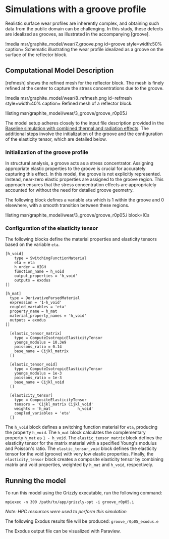 # Simulations with a groove profile

Realistic surface wear profiles are inherently complex, and obtaining such data from the public domain can be challenging. In this study, these defects are idealized as grooves, as illustrated in the accompanying [groove].

!media msr/graphite_model/wear/7_groove.png
      id=groove
      style=width:50%
      caption= Schematic illustrating the wear profile idealized as a groove on the surface of the reflector block.

## Computational Model Description

[refmesh] shows the refined mesh for the reflector block. The mesh is finely refined at the center to capture the stress concentrations due to the groove.

!media msr/graphite_model/wear/8_refmesh.png
      id=refmesh
      style=width:40%
      caption= Refined mesh of a reflector block.

!listing msr/graphite_model/wear/3_groove/groove_r0p05.i

The model setup adheres closely to the input file description provided in the [Baseline simulation with combined thermal and radiation effects](baseline.md). The additional steps involve the initialization of the groove and the configuration of the elasticity tensor, which are detailed below.

### Initialization of the groove profile

In structural analysis, a groove acts as a stress concentrator. Assigning appropriate elastic properties to the groove is crucial for accurately capturing this effect. In this model, the groove is not explicitly represented. Instead, near-zero elastic properties are assigned to the groove region. This approach ensures that the stress concentration effects are appropriately accounted for without the need for detailed groove geometry.

The following block defines a variable `eta` which is 1 within the groove and 0 elsewhere, with a smooth transition between these regions.

!listing msr/graphite_model/wear/3_groove/groove_r0p05.i block=ICs

### Configuration of the elasticity tensor

The following blocks define the material properties and elasticity tensors based on the variable `eta`.

```
[h_void]
    type = SwitchingFunctionMaterial
    eta = eta
    h_order = HIGH
    function_name = h_void
    output_properties = 'h_void'
    outputs = exodus
[]

[h_mat]
  type = DerivativeParsedMaterial
  expression = '1-h_void'
  coupled_variables = 'eta'
  property_name = h_mat
  material_property_names = 'h_void'
  outputs = exodus
[]

  [elastic_tensor_matrix]
    type = ComputeIsotropicElasticityTensor
    youngs_modulus = 10.3e9
    poissons_ratio = 0.14
    base_name = Cijkl_matrix
  []

  [elastic_tensor_void]
    type = ComputeIsotropicElasticityTensor
    youngs_modulus = 1e-3
    poissons_ratio = 1e-3
    base_name = Cijkl_void
  []

  [elasticity_tensor]
    type = CompositeElasticityTensor
    tensors = 'Cijkl_matrix Cijkl_void'
    weights = 'h_mat            h_void'
    coupled_variables = 'eta'
  []

```

The `h_void` block defines a switching function material for `eta`, producing the property `h_void`. The `h_mat` block calculates the complementary property `h_mat` as `1 - h_void`. The `elastic_tensor_matrix` block defines the elasticity tensor for the matrix material with a specified Young's modulus and Poisson's ratio. The `elastic_tensor_void` block defines the elasticity tensor for the void (groove) with very low elastic properties. Finally, the `elasticity_tensor` block creates a composite elasticity tensor by combining matrix and void properties, weighted by `h_mat` and `h_void`, respectively.

## Running the model

To run this model using the Grizzly executable, run the following command:

```
mpiexec -n 300 /path/to/app/grizzly-opt -i groove_r0p05.i
```

*Note: HPC resources were used to perform this simulation*

The following Exodus results file will be produced: `groove_r0p05_exodus.e`

The Exodus output file can be visualized with Paraview.
